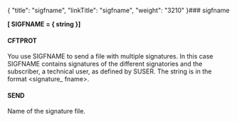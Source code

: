 {
    "title": "sigfname",
    "linkTitle": "sigfname",
    "weight": "3210"
}### sigfname

****[ SIGFNAME = { string }]****

#### CFTPROT

You use SIGFNAME to send a file with multiple signatures. In this case SIGFNAME contains signatures of the different signatories and the subscriber, a technical user, as defined by SUSER. The string is in the format &lt;signature_ fname&gt;.

#### SEND

Name of the signature file.
